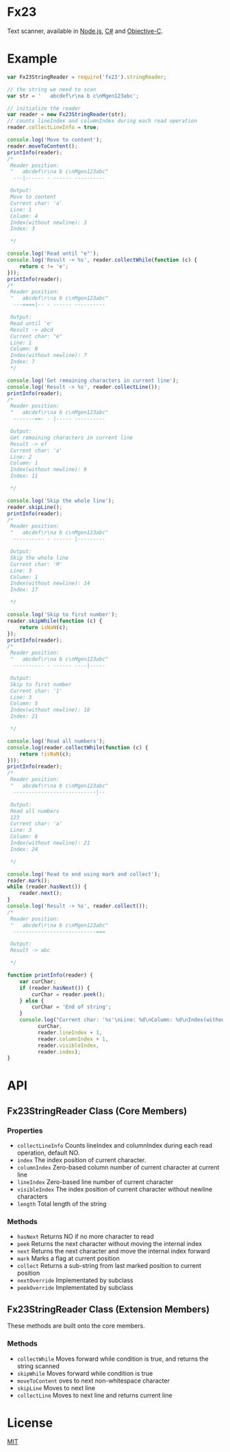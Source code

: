 # Fx23
Text scanner, available in [Node.js](https://github.com/mgenware/fx23-node), [C#](https://github.com/mgenware/fx23-csharp) and [Objective-C](https://github.com/mgenware/fx23-objc).

# Example
```javascript
var Fx23StringReader = require('fx23').stringReader;

// the string we need to scan
var str = '   abcdef\r\na b c\nMgen123abc';

// initialize the reader
var reader = new Fx23StringReader(str);
// counts lineIndex and columnIndex during each read operation
reader.collectLineInfo = true;

console.log('Move to content');
reader.moveToContent();
printInfo(reader);
/*
 Reader position:
 "   abcdef\r\na b c\nMgen123abc"
  ---|------ - ------ ----------

 Output:
 Move to content
 Current char: 'a'
 Line: 1
 Column: 4
 Index(without newline): 3
 Index: 3

 */

console.log('Read until "e"');
console.log('Result -> %s', reader.collectWhile(function (c) {
    return c != 'e';
}));
printInfo(reader);
/*
 Reader position:
 "   abcdef\r\na b c\nMgen123abc"
  ---====|-- - ------ ----------

 Output:
 Read until 'e'
 Result -> abcd
 Current char: "e"
 Line: 1
 Column: 8
 Index(without newline): 7
 Index: 7
 */

console.log('Get remaining characters in current line');
console.log('Result -> %s', reader.collectLine());
printInfo(reader);
/*
 Reader position:
 "   abcdef\r\na b c\nMgen123abc"
  -------==- - |----- ----------

 Output:
 Get remaining characters in current line
 Result -> ef
 Current char: 'a'
 Line: 2
 Column: 1
 Index(without newline): 9
 Index: 11

 */

console.log('Skip the whole line');
reader.skipLine();
printInfo(reader);
/*
 Reader position:
 "   abcdef\r\na b c\nMgen123abc"
  ---------- - ------ |---------

 Output:
 Skip the whole line
 Current char: 'M'
 Line: 3
 Column: 1
 Index(without newline): 14
 Index: 17

 */

console.log('Skip to first number');
reader.skipWhile(function (c) {
    return isNaN(c);
});
printInfo(reader);
/*
 Reader position:
 "   abcdef\r\na b c\nMgen123abc"
  ---------- - ------ ----|-----

 Output:
 Skip to first number
 Current char: '1'
 Line: 3
 Column: 5
 Index(without newline): 18
 Index: 21

 */

console.log('Read all numbers');
console.log(reader.collectWhile(function (c) {
    return !isNaN(c);
}));
printInfo(reader);
/*
 Reader position:
 "   abcdef\r\na b c\nMgen123abc"
  ---------------------------|--

 Output:
 Read all numbers
 123
 Current char: 'a'
 Line: 3
 Column: 8
 Index(without newline): 21
 Index: 24

 */

console.log('Read to end using mark and collect');
reader.mark();
while (reader.hasNext()) {
    reader.next();
}
console.log('Result -> %s', reader.collect());
/*
 Reader position:
 "   abcdef\r\na b c\nMgen123abc"
  ---------------------------===

 Output:
 Result -> abc

 */

function printInfo(reader) {
    var curChar;
    if (reader.hasNext()) {
        curChar = reader.peek();
    } else {
        curChar = 'End of string';
    }
    console.log("Current char: '%s'\nLine: %d\nColumn: %d\nIndex(without newline): %d\nIndex: %d\n",
          curChar,
          reader.lineIndex + 1,
          reader.columnIndex + 1,
          reader.visibleIndex,
          reader.index);
}
```


# API
## Fx23StringReader Class (Core Members)
### Properties
* `collectLineInfo` Counts lineIndex and columnIndex during each read operation, default NO.
* `index` The index position of current character.
* `columnIndex` Zero-based column number of current character at current line
* `lineIndex` Zero-based line number of current character
* `visibleIndex` The index position of current character without newline characters
* `length` Total length of the string

### Methods
* `hasNext` Returns NO if no more character to read
* `peek` Returns the next character without moving the internal index
* `next` Returns the next character and move the internal index forward
* `mark` Marks a flag at current position
* `collect` Returns a sub-string from last marked position to current position
* `nextOverride` Implementated by subclass
* `peekOverride` Implementated by subclass

## Fx23StringReader Class (Extension Members)
These methods are built onto the core members.
### Methods
* `collectWhile` Moves forward while condition is true, and returns the string scanned
* `skipWhile` Moves forward while condition is true
* `moveToContent` oves to next non-whitespace character
* `skipLine` Moves to next line
* `collectLine` Moves to next line and returns current line


# License
[MIT](LICENSE)